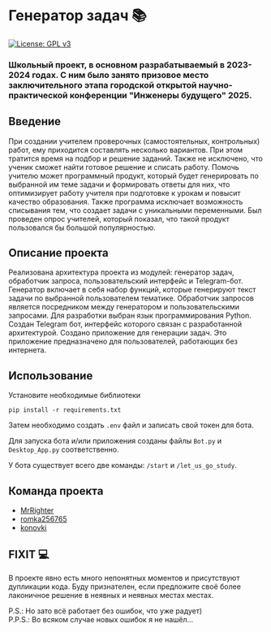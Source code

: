 # Генератор задач 📚

[![License: GPL v3](https://img.shields.io/badge/License-GPLv3-purple.svg)](LICENSE)

### Школьный проект, в основном разрабатываемый в 2023-2024 годах. С ним было занято призовое место заключительного этапа городской открытой научно-практической конференции "Инженеры будущего" 2025.

## Введение
При создании учителем проверочных (самостоятельных, контрольных) работ, ему приходится составлять несколько вариантов. При этом тратится время на подбор и решение заданий. Также не исключено, что ученик сможет найти готовое решение и списать работу. Помочь учителю может программный продукт, который будет генерировать по выбранной им теме задачи и формировать ответы для них, что оптимизирует работу учителя при подготовке к урокам и повысит качество образования. Также программа исключает возможность списывания тем, что создает задачи с уникальными переменными. Был проведен опрос учителей, который показал, что такой продукт пользовался бы большой популярностью.

## Описание проекта
Реализована архитектура проекта из модулей: генератор задач, обработчик запроса, пользовательский интерфейс и Telegram-бот. Генератор включает в себя набор функций, которые генерируют текст задачи по выбранной пользователем тематике. Обработчик запросов является посредником между генератором и пользовательскими запросами. Для разработки выбран язык программирования Python. Создан Telegram бот, интерфейс которого связан с разработанной архитектурой. Создано приложение для генерации задач. Это приложение предназначено для пользователей, работающих без интернета.

## Использование
Установите необходимые библиотеки
```
pip install -r requirements.txt
```
Затем необходимо создать `.env` файл и записать свой токен для бота.  

Для запуска бота и/или приложения созданы файлы `Bot.py` и `Desktop_App.py` соответственно.  

У бота существует всего две команды: `/start` и `/let_us_go_study`.

## Команда проекта
* [MrRighter](https://github.com/MrRighter)  
* [romka256765](https://github.com/romka256765)  
* [konovki](https://github.com/konovki)

## FIXIT 💻
В проекте явно есть много непонятных моментов и присутствуют дупликации кода. Буду признателен, если предложите своё более лаконичное решение в неявных и неявных местах местах.  

P.S.: Но зато всё работает без ошибок, что уже радует)  
P.P.S.: Во всяком случае новых ошибок я не нашёл...
